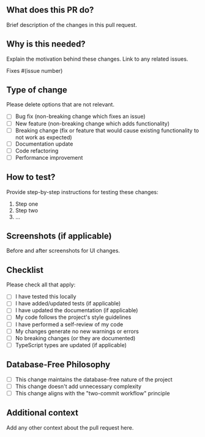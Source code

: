 ## What does this PR do?

Brief description of the changes in this pull request.

## Why is this needed?

Explain the motivation behind these changes. Link to any related issues.

Fixes #(issue number)

## Type of change

Please delete options that are not relevant.

- [ ] Bug fix (non-breaking change which fixes an issue)
- [ ] New feature (non-breaking change which adds functionality)
- [ ] Breaking change (fix or feature that would cause existing functionality to not work as expected)
- [ ] Documentation update
- [ ] Code refactoring
- [ ] Performance improvement

## How to test?

Provide step-by-step instructions for testing these changes:

1. Step one
2. Step two
3. ...

## Screenshots (if applicable)

Before and after screenshots for UI changes.

## Checklist

Please check all that apply:

- [ ] I have tested this locally
- [ ] I have added/updated tests (if applicable)
- [ ] I have updated the documentation (if applicable)
- [ ] My code follows the project's style guidelines
- [ ] I have performed a self-review of my code
- [ ] My changes generate no new warnings or errors
- [ ] No breaking changes (or they are documented)
- [ ] TypeScript types are updated (if applicable)

## Database-Free Philosophy

- [ ] This change maintains the database-free nature of the project
- [ ] This change doesn't add unnecessary complexity
- [ ] This change aligns with the "two-commit workflow" principle

## Additional context

Add any other context about the pull request here.
